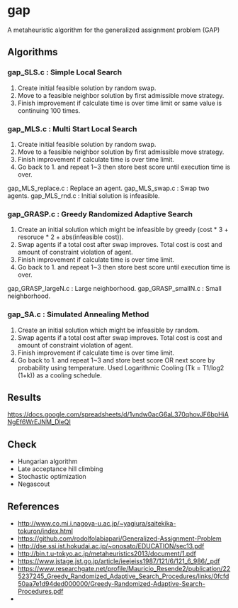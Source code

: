 # gap
A metaheuristic algorithm for the generalized assignment problem (GAP)


## Algorithms

### gap_SLS.c : Simple Local Search
1. Create initial feasible solution by random swap.
2. Move to a feasible neighbor solution by first admissible move strategy.
3. Finish improvement if calculate time is over time limit or same value is continuing 100 times.

### gap_MLS.c : Multi Start Local Search
1. Create initial feasible solution by random swap.
2. Move to a feasible neighbor solution by first admissible move strategy.
3. Finish improvement if calculate time is over time limit.
4. Go back to 1. and repeat 1~3 then store best score until execution time is over.

gap_MLS_replace.c : Replace an agent.
gap_MLS_swap.c : Swap two agents.
gap_MLS_rnd.c : Initial solution is infeasible.

### gap_GRASP.c : Greedy Randomized Adaptive Search
1. Create an initial solution which might be infeasible by greedy (cost * 3 + resoruce * 2 + abs(infeasible cost)).
2. Swap agents if a total cost after swap improves. Total cost is cost and amount of constraint violation of agent.
3. Finish improvement if calculate time is over time limit.
4. Go back to 1. and repeat 1~3 then store best score until execution time is over.

gap_GRASP_largeN.c : Large neighborhood.
gap_GRASP_smallN.c : Small neighborhood.

### gap_SA.c : Simulated Annealing Method
1. Create an initial solution which might be infeasible by random.
2. Swap agents if a total cost after swap improves. Total cost is cost and amount of constraint violation of agent.
3. Finish improvement if calculate time is over time limit.
4. Go back to 1. and repeat 1~3 and store best score OR next score by probability using temperature. Used Logarithmic Cooling (Tk = T1/log2 (1+k)) as a cooling schedule.


## Results
https://docs.google.com/spreadsheets/d/1vndw0acG6aL370qhovJF6bpHiANgEf6WrEJNM_DleQI

## Check
- Hungarian algorithm
- Late acceptance hill climbing
- Stochastic optimization
- Negascout 

## References
- http://www.co.mi.i.nagoya-u.ac.jp/~yagiura/saitekika-tokuron/index.html
- https://github.com/rodolfolabiapari/Generalized-Assignment-Problem
- http://dse.ssi.ist.hokudai.ac.jp/~onosato/EDUCATION/sec13.pdf
- http://bin.t.u-tokyo.ac.jp/metaheuristics2013/document/1.pdf
- https://www.jstage.jst.go.jp/article/ieejeiss1987/121/6/121_6_986/_pdf
- https://www.researchgate.net/profile/Mauricio_Resende2/publication/225237245_Greedy_Randomized_Adaptive_Search_Procedures/links/0fcfd50aa7e1d94ded000000/Greedy-Randomized-Adaptive-Search-Procedures.pdf
- 
